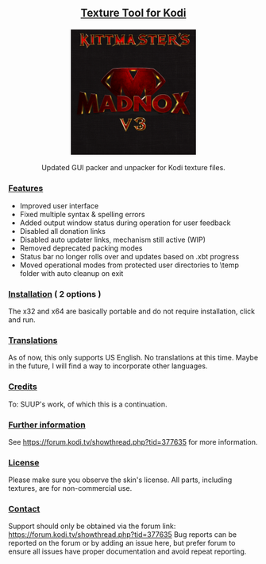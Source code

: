 ## <p align="center"> <ins>Texture Tool for Kodi</ins></p>

<!--  ![Madnox Logo](https://github.com/kittmaster/KittmasterRepo/blob/master/repo/skin.madnox/resources/icon.png) -->

<p align="center" width="100%">
    <img width="50%" src="https://github.com/kittmaster/KittmasterRepo/blob/master/repo/skin.madnox/resources/icon.png">
</p>

<p align="center">Updated GUI packer and unpacker for Kodi texture files.</p>

### <ins>Features</ins>

* Improved user interface
* Fixed multiple syntax & spelling errors
* Added output window status during operation for user feedback
* Disabled all donation links
* Disabled auto updater links, mechanism still active (WIP)
* Removed deprecated packing modes
* Status bar no longer rolls over and updates based on .xbt progress
* Moved operational modes from protected user directories to \temp folder with auto cleanup on exit

### <ins>Installation</ins> ( 2 options )

The x32 and x64 are basically portable and do not require installation, click and run.

### <ins>Translations</ins>
As of now, this only supports US English. No translations at this time. Maybe in the future, I will find a way to incorporate other languages.

### <ins>Credits</ins>
To: SUUP's work, of which this is a continuation.

### <ins>Further information</ins>
See https://forum.kodi.tv/showthread.php?tid=377635 for more information.

### <ins>License</ins>
Please make sure you observe the skin's license. All parts, including textures, are for non-commercial use.

### <ins>Contact</ins>
Support should only be obtained via the forum link: https://forum.kodi.tv/showthread.php?tid=377635 
Bug reports can be reported on the forum or by adding an issue here, but prefer forum to ensure all issues have proper documentation and avoid repeat reporting.